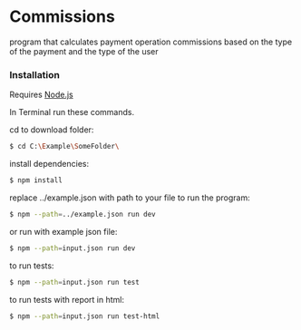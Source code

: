 # Commissions
program that calculates payment operation commissions based on the type of the payment and the type of the user
### Installation

Requires [Node.js](https://nodejs.org/) 

In Terminal run these commands.

cd to download folder:

```sh
$ cd C:\Example\SomeFolder\
```
install dependencies:
```sh
$ npm install
```
replace ../example.json with path to your file to run the program:
```sh
$ npm --path=../example.json run dev
```
or run with example json file:
```sh
$ npm --path=input.json run dev
```
to run tests:
```sh
$ npm --path=input.json run test
```
to run tests with report in html:
```sh
$ npm --path=input.json run test-html
```

